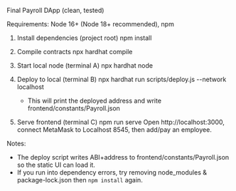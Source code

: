 Final Payroll DApp (clean, tested)

Requirements: Node 16+ (Node 18+ recommended), npm

1) Install dependencies (project root)
   npm install

2) Compile contracts
   npx hardhat compile

3) Start local node (terminal A)
   npx hardhat node

4) Deploy to local (terminal B)
   npx hardhat run scripts/deploy.js --network localhost
   - This will print the deployed address and write frontend/constants/Payroll.json

5) Serve frontend (terminal C)
   npm run serve
   Open http://localhost:3000, connect MetaMask to Localhost 8545, then add/pay an employee.

Notes:
- The deploy script writes ABI+address to frontend/constants/Payroll.json so the static UI can load it.
- If you run into dependency errors, try removing node_modules & package-lock.json then `npm install` again.

